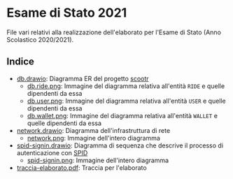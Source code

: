 # Esame di Stato 2021

File vari relativi alla realizzazione dell'elaborato per l'Esame di Stato (Anno Scolastico 2020/2021).

## Indice

- [db.drawio](db.drawio): Diagramma ER del progetto [scootr](https://github.com/alex-sandri/scootr)
  - [db.ride.png](db.ride.png): Immagine del diagramma relativa all'entità `RIDE` e quelle dipendenti da essa
  - [db.user.png](db.user.png): Immagine del diagramma relativa all'entità `USER` e quelle dipendenti da essa
  - [db.wallet.png](db.wallet.png): Immagine del diagramma relativa all'entità `WALLET` e quelle dipendenti da essa
- [network.drawio](network.drawio): Diagramma dell'infrastruttura di rete
  - [network.png](network.png): Immagine dell'intero diagramma
- [spid-signin.drawio](spid-signin.drawio): Diagramma di sequenza che descrive il processo di autenticazione con [SPID](https://www.spid.gov.it/)
  - [spid-signin.png](spid-signin.png): Immagine dell'intero diagramma
- [traccia-elaborato.pdf](traccia-elaborato.pdf): Traccia per l'elaborato
